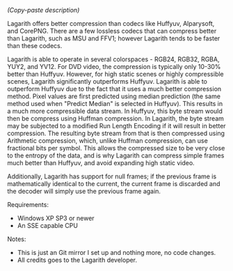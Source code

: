 *(Copy-paste description)*

Lagarith offers better compression than codecs like Huffyuv, Alparysoft, and CorePNG.
There are a few lossless codecs that can compress better than Lagarith, such as MSU and FFV1;
however Lagarith tends to be faster than these codecs.

Lagarith is able to operate in several colorspaces - RGB24, RGB32, RGBA, YUY2, and YV12.
For DVD video, the compression is typically only 10-30% better than Huffyuv. However,
for high static scenes or highly compressible scenes, Lagarith significantly outperforms Huffyuv.
Lagarith is able to outperform Huffyuv due to the fact that it uses a much better compression method.
Pixel values are first predicted using median prediction (the same method used when "Predict Median"
is selected in Huffyuv).
This results in a much more compressible data stream. In Huffyuv, this byte stream would
then be compress using Huffman compression. In Lagarith, the byte stream may be subjected
to a modified Run Length Encoding if it will result in better compression. The resulting
byte stream from that is then compressed using Arithmetic compression, which, unlike Huffman
compression, can use fractional bits per symbol. This allows the compressed size to be very
close to the entropy of the data, and is why Lagarith can compress simple frames much better
than Huffyuv, and avoid expanding high static video.

Additionally, Lagarith has support for null frames; if the previous frame is mathematically
identical to the current, the current frame is discarded and the decoder will simply use the
previous frame again.

Requirements:

* Windows XP SP3 or newer
* An SSE capable CPU

Notes:

* This is just an Git mirror I set up and nothing more, no code changes.
* All credits goes to the Lagarith developer.
